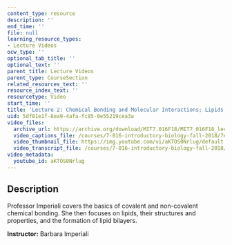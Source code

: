 ```yaml
---
content_type: resource
description: ''
end_time: ''
file: null
learning_resource_types:
- Lecture Videos
ocw_type: ''
optional_tab_title: ''
optional_text: ''
parent_title: Lecture Videos
parent_type: CourseSection
related_resources_text: ''
resource_index_text: ''
resourcetype: Video
start_time: ''
title: 'Lecture 2: Chemical Bonding and Molecular Interactions; Lipids and Membranes'
uid: 5df81e1f-8ea9-4afa-fc85-0e55219cea3a
video_files:
  archive_url: https://archive.org/download/MIT7.016F18/MIT7_016F18_lec02_300k.mp4
  video_captions_file: /courses/7-016-introductory-biology-fall-2018/7e633f241664597aa18df0629f826bc7_aKTOS0Nrlug.vtt
  video_thumbnail_file: https://img.youtube.com/vi/aKTOS0Nrlug/default.jpg
  video_transcript_file: /courses/7-016-introductory-biology-fall-2018/41c4c613dbd86962c0fcaa5b2f51c2c5_aKTOS0Nrlug.pdf
video_metadata:
  youtube_id: aKTOS0Nrlug
---
```


Description
-----------

Professor Imperiali covers the basics of covalent and non-covalent chemical bonding. She then focuses on lipids, their structures and properties, and the formation of lipid bilayers.

**Instructor:** Barbara Imperiali